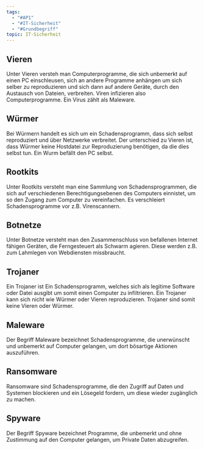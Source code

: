```yaml
---
tags:
  - "#AP1"
  - "#IT-Sicherheit"
  - "#Grundbegriff"
topic: IT-Sicherheit
---
```

## Vieren
Unter Vieren versteh man Computerprogramme, die sich unbemerkt auf einen PC einschleusen, sich an andere Programme anhängen um sich selber zu reproduzieren und sich dann auf andere Geräte, durch den Austausch von Dateien, verbreiten. Viren infizieren also Computerprogramme. Ein Virus zählt als Maleware.
## Würmer
Bei Würmern handelt es sich um ein Schadensprogramm, dass sich selbst reproduziert und über Netzwerke verbreitet.
Der unterschied zu Vieren ist, dass Würmer keine Hostdatei zur Reproduzierung benötigen, da die dies selbst tun.
Ein Wurm befällt den PC selbst.
## Rootkits
Unter Rootkits versteht man eine Sammlung von Schadensprogrammen, die sich auf verschiedenen Berechtigungsebenen des Computers einnistet, um so den Zugang zum Computer zu vereinfachen. Es verschleiert Schadensprogramme vor z.B. Virenscannern.

## Botnetze
Unter Botnetze versteht man den Zusammenschluss von befallenen Internet fähigen Geräten, die Ferngesteuert als Schwarm agieren.  Diese werden z.B. zum Lahmlegen von Webdiensten missbraucht.

## Trojaner
Ein Trojaner ist Ein Schadensprogramm, welches sich als legitime Software oder Datei ausgibt um somit einen Computer zu infiltrieren. Ein Trojaner kann sich nicht wie Würmer oder Vieren reproduzieren. Trojaner sind somit keine Vieren oder Würmer.

## Maleware
Der Begriff Maleware bezeichnet Schadensprogramme, die unerwünscht und unbemerkt auf Computer gelangen, um dort bösartige Aktionen auszuführen.

## Ransomware
Ransomware sind Schadensprogramme, die den Zugriff auf Daten und Systemen blockieren und ein Lösegeld fordern, um diese wieder zugänglich zu machen.


## Spyware
Der Begriff Spyware bezeichnet Programme, die unbemerkt und ohne Zustimmung auf den Computer gelangen, um Private Daten abzugreifen.

##




